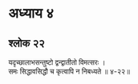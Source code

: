 # अध्याय ४

## श्लोक २२

यदृच्छालाभसन्तुष्टो द्वन्द्वातीतो विमत्सरः ।<br>समः सिद्धावसिद्धौ च कृत्वापि न निबध्यते ॥ ४-२२॥<br><br>

